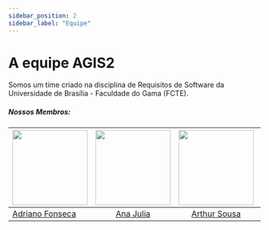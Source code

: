 ```yaml
---
sidebar_position: 2
sidebar_label: "Equipe"
---
```



# A equipe AGIS2

Somos um time criado na disciplina de Requisitos de Software da Universidade de Brasília - Faculdade do Gama (FCTE).

##### Nossos Membros:

<!-- Tabela com os nomes e fotos-->
| <a href="https://github.com/Dridr1"><img src="https://avatars.githubusercontent.com/u/72324924?v=4" width="150" ></img></a> | <a href="https://github.com/ailujana"><img src="https://avatars.githubusercontent.com/u/107697177?v=4" width="150"></img></a> | <a href="https://github.com/Tutzs"><img src="https://avatars.githubusercontent.com/u/110691207?s=400&u=0f285ace4b3188bb274e2531ead3691d7161656a&v=4" width="150"></img></a> | <a href="https://github.com/junioramaral22"><img src="https://avatars.githubusercontent.com/u/106130191?v=4" width="150"></img></a> | <a href="https://github.com/Oleari19"><img src="https://avatars.githubusercontent.com/u/110275583?v=4" width="150"></img></a> | <a href="https://github.com/pedroluizfo"><img src="https://avatars.githubusercontent.com/u/101995982?v=4" width="150"></img></a>
|----------|:------:|:------:|:------:|:------:|:------:|
|[Adriano Fonseca](https://github.com/Dridr1)|  [Ana Julia](https://github.com/ailujana) | [Arthur Sousa](https://github.com/Tutzs) | [Necivaldo Amaral](https://github.com/junioramaral22) | [Maria Clara Oleari](https://github.com/Oleari19) |[Pedro Luiz](https://github.com/pedroluizfo)


